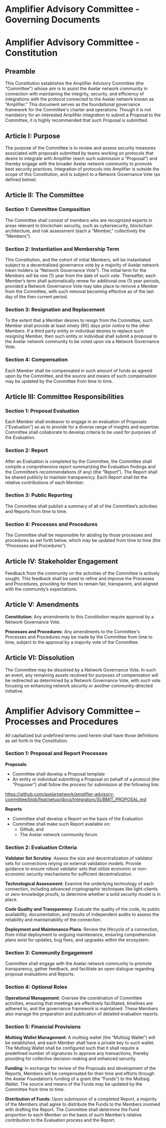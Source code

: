 
# Amplifier Advisory Committee - Governing Documents

# Amplifier Advisory Committee - Constitution

## Preamble
This Constitution establishes the Amplifier Advisory Committee (the “Committee") whose aim is to assist the Axelar network community in connection with maintaining the integrity, security, and efficiency of integrations with the protocol connected to the Axelar network known as “Amplifier.”  This document serves as the foundational governance framework for the Committee's charter and operations.  Though it is not mandatory for an interested Amplifier integration to submit a Proposal to the Committee, it is highly recommended that such Proposal is submitted.

## Article I: Purpose

The purpose of the Committee is to review and assess security measures associated with proposals submitted by teams working on protocols that desire to integrate with Amplifier (each such submission a “Proposal”) and thereby engage with the broader Axelar network community to promote best security practices.  Integration of protocols into Amplifier is outside the scope of this Constitution, and is subject to a Network Governance Vote (as defined below).

## Article II: The Committee

### Section 1: Committee Composition
The Committee shall consist of members who are recognized experts in areas relevant to blockchain security, such as cybersecurity, blockchain architecture, and risk assessment (each a “Member,” collectively the “Members”).

### Section 2: Instantiation and Membership Term
This Constitution, and the cohort of initial Members, will be instantiated subject to a decentralized governance vote by a majority of Axelar network token holders (a “Network Governance Vote”).  The initial term for the Members will be one (1) year from the date of such vote.  Thereafter, each Member’s term shall automatically renew for additional one (1) year periods, provided a Network Governance Vote may take place to remove a Member from the Committee, with such removal becoming effective as of the last day of the then current period.

### Section 3: Resignation and Replacement
To the extent that a Member desires to resign from the Committee, such Member shall provide at least ninety (90) days prior notice to the other Members.  If a third party entity or individual desires to replace such resigning Member, then such entity or individual shall submit a proposal to the Axelar network community to be voted upon via a Network Governance Vote.

### Section 4: Compensation
Each Member shall be compensated in such amount of funds as agreed upon by the Committee, and the source and means of such compensation may be updated by the Committee from time to time. 

## Article III: Committee Responsibilities

### Section 1: Proposal Evaluation 
Each Member shall endeavor to engage in an evaluation of Proposals (“Evaluation”) so as to provide for a diverse range of insights and expertise. Committee shall collaborate to develop criteria to be used for purposes of the Evaluation.
 
### Section 2: Report
After an Evaluation is completed by the Committee, the Committee shall compile a comprehensive report summarizing the Evaluation findings and the Committee’s recommendations (if any) (the “Report”).  The Report shall be shared publicly to maintain transparency.  Each Report shall list the relative contributions of each Member.

### Section 3: Public Reporting
The Committee shall publish a summary of all of the Committee’s activities and Reports from time to time. 

### Section 4: Processes and Procedures
The Committee shall be responsible for abiding by those processes and procedures as set forth below, which may be updated from time to time (the “Processes and Procedures”).

## Article IV: Stakeholder Engagement

Feedback from the community on the activities of the Committee is actively sought. This feedback shall be used to refine and improve the Processes and Procedures, providing for them to remain fair, transparent, and aligned with the community’s expectations.

## Article V: Amendments

**Constitution**: Any amendments to this Constitution require approval by a Network Governance Vote.

**Processes and Procedures**: Any amendments to the Committee's Processes and Procedures may be made by the Committee from time to time, subject to the approval by a majority vote of the Committee.

## Article VI: Dissolution

The Committee may be dissolved by a Network Governance Vote. In such an event, any remaining assets received for purposes of compensation will be redirected as determined by a Network Governance Vote, with such vote focusing on enhancing network security or another community-directed initiative.


# Amplifier Advisory Committee – Processes and Procedures

All capitalized but undefined terms used herein shall have those definitions as set forth in the Constitution.

### Section 1: Proposal and Report Processes

**Proposals**:
- Committee shall develop a Proposal template
- An entity or individual submitting a Proposal on behalf of a protocol (the “Proposer”) shall follow the process for submission at the following link:
 
https://github.com/axelarnetwork/amplifier-advisory-committee/blob/feat/setup/docs/Integrators/SUBMIT_PROPOSAL.md

**Reports**
- Committee shall develop a Report on the basis of the Evaluation
- Committee shall make such  Report available on:
   - Github, and
   - The Axelar network community forum

### Section 2: Evaluation Criteria
	
**Validator Set Scrutiny**: Assess the size and decentralization of validator sets for connections relying on external validation models. Provide guidance to ensure robust validator sets that utilize economic or non- economic security mechanisms for sufficient decentralization.

**Technological Assessment**: Examine the underlying technology of each connection, including advanced cryptographic techniques like light-clients or zero-knowledge proofs, to determine whether a solid security model is in place.

**Code Quality and Transparency**: Evaluate the quality of the code, its public availability, documentation, and results of independent audits to assess the reliability and maintainability of the connection.

**Deployment and Maintenance Plans**: Review the lifecycle of a connection, from initial deployment to ongoing maintenance, ensuring comprehensive plans exist for updates, bug fixes, and upgrades within the ecosystem.

### Section 3: Community Engagement

Committee shall engage with the Axelar network community to promote transparency, gather feedback, and facilitate an open dialogue regarding proposal evaluations and Reports. 

### Section 4: Optional Roles

**Operational Management**: Oversee the coordination of Committee activities, ensuring that meetings are effectively facilitated, timelines are adhered to, and the governance framework is maintained. These Members also manage the preparation and publication of detailed evaluation reports.


### Section 5: Financial Provisions

**Multisig Wallet Management**: A multisig wallet (the “Multisig Wallet”) will be established, and each Member shall have a private key to such wallet.  The Multisig Wallet shall be configured such that it shall require a predefined number of signatures to approve any transactions, thereby providing for collective decision-making and enhanced security.

**Funding**: In exchange for review of the Proposals and development of the Reports, Members will be compensated for their time and efforts through the Axelar Foundation’s funding of a grant (the “Funds”) to the Multisig Wallet.  The source and means of the Funds may be updated by the Committee from time to time.
	
**Distribution of Funds**: Upon submission of a completed Report, a majority of the Members shall agree to distribute the Funds to the Members involved with drafting the Report. The Committee shall determine the Fund proportion to each Member on the basis of such Member’s relative contribution to the Evaluation process and the Report. 


